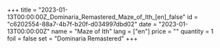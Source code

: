 +++
title = "2023-01-13T00:00:00Z_Dominaria_Remastered_Maze_of_Ith_[en]_false"
id = "c6202554-88a7-4b7f-b20f-d034997dbd02"
date = "2023-01-13T00:00:00Z"
name = "Maze of Ith"
lang = ["en"]
price = ""
quantity = 1
foil = false
set = "Dominaria Remastered"
+++
